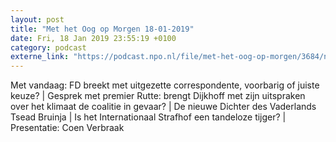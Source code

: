 ```yaml
---
layout: post
title: "Met het Oog op Morgen 18-01-2019"
date: Fri, 18 Jan 2019 23:55:19 +0100
category: podcast
externe_link: "https://podcast.npo.nl/file/met-het-oog-op-morgen/3684/nporadio1_met-het-oog-op-morgen_20190118_met-het-oog-op-morgen-18-01-2019_VZC5NJ.mp3"
---
```


Met vandaag: FD breekt met uitgezette correspondente, voorbarig of juiste keuze? | Gesprek met premier Rutte: brengt Dijkhoff met zijn uitspraken over het klimaat de coalitie in gevaar? | De nieuwe Dichter des Vaderlands Tsead Bruinja | Is het Internationaal Strafhof een tandeloze tijger? | Presentatie: Coen Verbraak
